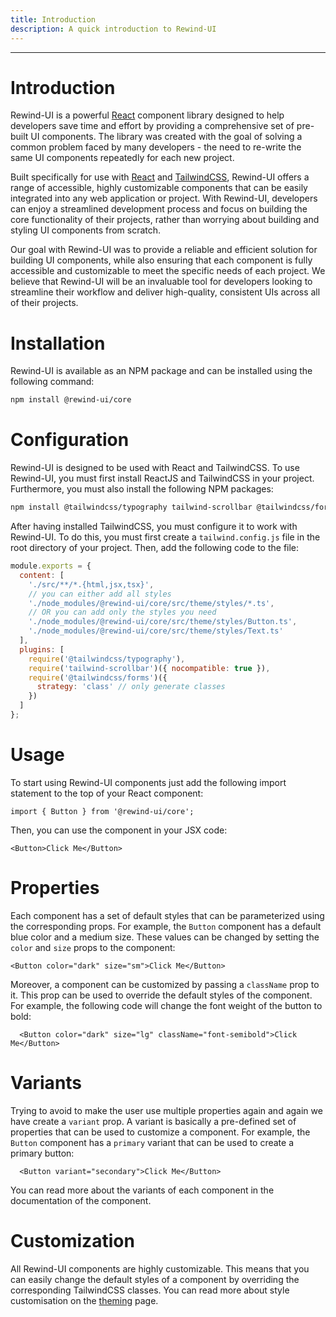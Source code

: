 ```yaml
---
title: Introduction
description: A quick introduction to Rewind-UI
---
```


---
# Introduction
Rewind-UI is a powerful [React](https://react.dev) component library designed to help developers save time and effort by providing a comprehensive set of pre-built UI components. The library was created with the goal of solving a common problem faced by many developers - the need to re-write the same UI components repeatedly for each new project.

Built specifically for use with [React](https://react.dev) and [TailwindCSS](https://tailwindcss.com/), Rewind-UI offers a range of accessible, highly customizable components that can be easily integrated into any web application or project. With Rewind-UI, developers can enjoy a streamlined development process and focus on building the core functionality of their projects, rather than worrying about building and styling UI components from scratch.

Our goal with Rewind-UI was to provide a reliable and efficient solution for building UI components, while also ensuring that each component is fully accessible and customizable to meet the specific needs of each project. We believe that Rewind-UI will be an invaluable tool for developers looking to streamline their workflow and deliver high-quality, consistent UIs across all of their projects.

# Installation
Rewind-UI is available as an NPM package and can be installed using the following command:

```bash
npm install @rewind-ui/core
```

# Configuration
Rewind-UI is designed to be used with React and TailwindCSS. To use Rewind-UI, you must first install ReactJS and TailwindCSS in your project. Furthermore, you must also install the following NPM packages:

```bash
npm install @tailwindcss/typography tailwind-scrollbar @tailwindcss/forms
```

After having installed TailwindCSS, you must configure it to work with Rewind-UI. To do this, you must first create a `tailwind.config.js` file in the root directory of your project. Then, add the following code to the file:

```js
module.exports = {
  content: [
    './src/**/*.{html,jsx,tsx}',
    // you can either add all styles
    './node_modules/@rewind-ui/core/src/theme/styles/*.ts',
    // OR you can add only the styles you need
    './node_modules/@rewind-ui/core/src/theme/styles/Button.ts',
    './node_modules/@rewind-ui/core/src/theme/styles/Text.ts'
  ],
  plugins: [
    require('@tailwindcss/typography'),
    require('tailwind-scrollbar')({ nocompatible: true }),
    require('@tailwindcss/forms')({
      strategy: 'class' // only generate classes
    })
  ]
};
```

# Usage
To start using Rewind-UI components just add the following import statement to the top of your React component:

```tsx
import { Button } from '@rewind-ui/core';
```

Then, you can use the component in your JSX code:

```tsx
<Button>Click Me</Button>
```

# Properties

Each component has a set of default styles that can be parameterized using the corresponding props. For example, the `Button` component has a default blue color and a medium size. These values can be changed by setting the `color` and `size` props to the component:

```tsx
<Button color="dark" size="sm">Click Me</Button>
```

Moreover, a component can be customized by passing a `className` prop to it. This prop can be used to override the default styles of the component. For example, the following code will change the font weight of the button to bold:

```tsx
  <Button color="dark" size="lg" className="font-semibold">Click Me</Button>
```

# Variants

Trying to avoid to make the user use multiple properties again and again we have create a `variant` prop. A variant is basically a pre-defined set of properties that can be used to customize a component. For example, the `Button` component has a `primary` variant that can be used to create a primary button:

```tsx
  <Button variant="secondary">Click Me</Button>
```

You can read more about the variants of each component in the documentation of the component.

# Customization
All Rewind-UI components are highly customizable. This means that you can easily change the default styles of a component by overriding the corresponding TailwindCSS classes. You can read more about style customisation on the [theming](https://rewind-ui.dev/theming) page.

